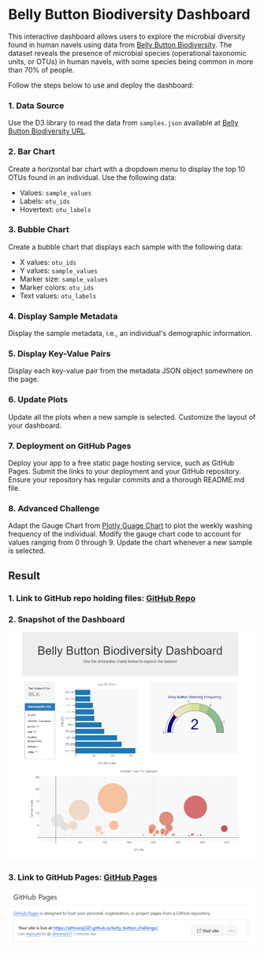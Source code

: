 # Belly Button Biodiversity Dashboard

This interactive dashboard allows users to explore the microbial diversity found in human navels using data from [Belly Button Biodiversity](https://robdunnlab.com/projects/belly-button-biodiversity/). The dataset reveals the presence of microbial species (operational taxonomic units, or OTUs) in human navels, with some species being common in more than 70% of people.

Follow the steps below to use and deploy the dashboard:

### 1. Data Source

Use the D3 library to read the data from `samples.json` available at [Belly Button Biodiversity URL](https://2u-data-curriculum-team.s3.amazonaws.com/dataviz-classroom/v1.1/14-Interactive-Web-Visualizations/02-Homework/samples.json).

### 2. Bar Chart

Create a horizontal bar chart with a dropdown menu to display the top 10 OTUs found in an individual. Use the following data:
- Values: `sample_values`
- Labels: `otu_ids`
- Hovertext: `otu_labels`

### 3. Bubble Chart

Create a bubble chart that displays each sample with the following data:
- X values: `otu_ids`
- Y values: `sample_values`
- Marker size: `sample_values`
- Marker colors: `otu_ids`
- Text values: `otu_labels`

### 4. Display Sample Metadata

Display the sample metadata, i.e., an individual's demographic information.

### 5. Display Key-Value Pairs

Display each key-value pair from the metadata JSON object somewhere on the page.

### 6. Update Plots

Update all the plots when a new sample is selected. Customize the layout of your dashboard.

### 7. Deployment on GitHub Pages

Deploy your app to a free static page hosting service, such as GitHub Pages. Submit the links to your deployment and your GitHub repository. Ensure your repository has regular commits and a thorough README.md file.

### 8. Advanced Challenge

Adapt the Gauge Chart from [Plotly Guage Chart](https://plotly.com/javascript/gauge-charts/) to plot the weekly washing frequency of the individual. Modify the gauge chart code to account for values ranging from 0 through 9. Update the chart whenever a new sample is selected.

## Result

### 1. Link to GitHub repo holding files: [GitHub Repo](https://github.com/athirareji321/belly_button_challenge)  

### 2. Snapshot of the Dashboard 
![Dashboard](https://github.com/athirareji321/belly_button_challenge/blob/main/README_Images/Dashboard.png)

### 3. Link to GitHub Pages: [GitHub Pages](https://athirareji321.github.io/belly_button_challenge/)  
![GitHub Pages](https://github.com/athirareji321/belly_button_challenge/blob/main/README_Images/Github_pages.png)
